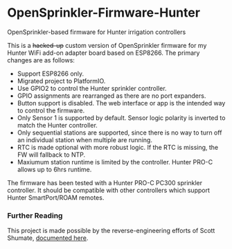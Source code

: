 # OpenSprinkler-Firmware-Hunter
OpenSprinkler-based firmware for Hunter irrigation controllers

This is a ~~hacked-up~~ custom version of OpenSprinkler firmware for my Hunter WiFi add-on adapter board based on ESP8266. The primary changes are as follows:

- Support ESP8266 only.
- Migrated project to PlatformIO.
- Use GPIO2 to control the Hunter sprinkler controller.
- GPIO assignments are rearranged as there are no port expanders.
- Button support is disabled. The web interface or app is the intended way to control the firmware.
- Only Sensor 1 is supported by default. Sensor logic polarity is inverted to match the Hunter controller.
- Only sequential stations are supported, since there is no way to turn off an individual station when multiple are running.
- RTC is made optional with more robust logic. If the RTC is missing, the FW will fallback to NTP.
- Maxiumum station runtime is limited by the controller. Hunter PRO-C allows up to 6hrs runtime.

The firmware has been tested with a Hunter PRO-C PC300 sprinkler controller. It should be compatible with other controllers which support Hunter SmartPort/ROAM remotes.

### Further Reading
This project is made possible by the reverse-engineering efforts of Scott Shumate, [documented here](https://www.hackster.io/sshumate/hunter-sprinkler-wifi-remote-control-4ea918).
